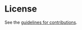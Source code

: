 # License

See the
[guidelines for contributions](https://github.com/BasileiosKal/blind-bbs-signatures/blob/main/CONTRIBUTING.md).
